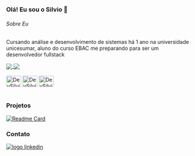 ### Olá! Eu sou o Silvio 👋

###### Sobre Eu
Cursando análise e desenvolvimento de sistemas há 1 ano na universidade unicesumar, aluno do curso EBAC me preparando para ser um desenvolvedor fullstack


<a href="https://github.com/DevSilvio/github-readme-stats">
  <img align="center" src="https://github-readme-stats.vercel.app/api?username=DevSilvio&show_icons=true&theme=transparent" />
</a>
<a href="https://github.com/DevSilvio/convoychat">
  <img align="center" src="https://github-readme-stats.vercel.app/api/top-langs?username=DevSilvio&layout=compact&langs_count=8&card_width=320&theme=transparent" />
</a>

<div style="display: inline_block"><br>
  <img align="center" alt="DevSilvio-HTML" height="30" width="40" src="https://cdn.jsdelivr.net/gh/devicons/devicon@latest/icons/git/git-original.svg">
  <img align="center" alt="DevSilvio-HTML" height="30" width="40" src="https://cdn.jsdelivr.net/gh/devicons/devicon@latest/icons/html5/html5-original.svg">
  <img align="center" alt="DevSilvio-HTML" height="30" width="40" src="https://cdn.jsdelivr.net/gh/devicons/devicon@latest/icons/css3/css3-original.svg">
</div>

<br>

### Projetos

[![Readme Card](https://github-readme-stats.vercel.app/api/pin/?username=DevSilvio&repo=Site_Game-Shop)](https://github.com/DevSilvio/Site_Game-Shop)

### Contato

<a href="https://www.linkedin.com/in/silvio-martins-48434b2a7/">
  <img alt="logo linkedin" src="https://img.shields.io/badge/LinkedIn-0077B5?style=for-the-badge&logo=linkedin&logoColor=white">
</a>
